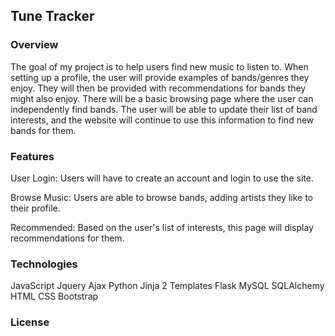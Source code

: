 <h2>Tune Tracker</h2>

<h3>Overview</h3>
<p>The goal of my project is to help users find new music to listen to.
When setting up a profile, the user will provide examples of bands/genres they enjoy. They will then be provided with recommendations for bands they might also enjoy. There will be a basic browsing page where
the user can independently find bands. The user will be able to update
their list of band interests, and the website will continue to use this information to find new bands for them.</p>
<h3>Features</h3>
<p>User Login: Users will have to create an account and login to use the site.

Browse Music: Users are able to browse bands, adding artists they like to their profile.

Recommended: Based on the user's list of interests, this page will display recommendations for them.</p>
<h3>Technologies</h3>

JavaScript
Jquery
Ajax
Python
Jinja 2 Templates
Flask
MySQL
SQLAlchemy
HTML
CSS
Bootstrap


<h3>License</h3>

